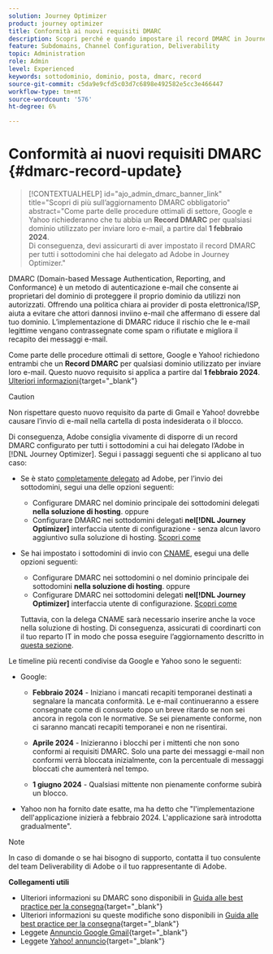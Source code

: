 ```yaml
---
solution: Journey Optimizer
product: journey optimizer
title: Conformità ai nuovi requisiti DMARC
description: Scopri perché e quando impostare il record DMARC in Journey Optimizer
feature: Subdomains, Channel Configuration, Deliverability
topic: Administration
role: Admin
level: Experienced
keywords: sottodominio, dominio, posta, dmarc, record
source-git-commit: c5da9e9cfd5c03d7c6898e492582e5cc3e466447
workflow-type: tm+mt
source-wordcount: '576'
ht-degree: 6%

---
```


# Conformità ai nuovi requisiti DMARC {#dmarc-record-update}

>[!CONTEXTUALHELP]
>id="ajo_admin_dmarc_banner_link"
>title="Scopri di più sull’aggiornamento DMARC obbligatorio"
>abstract="Come parte delle procedure ottimali di settore, Google e Yahoo richiederanno che tu abbia un **Record DMARC** per qualsiasi dominio utilizzato per inviare loro e-mail, a partire dal **1 febbraio 2024**.<br>Di conseguenza, devi assicurarti di aver impostato il record DMARC per tutti i sottodomini che hai delegato ad Adobe in Journey Optimizer."

DMARC (Domain-based Message Authentication, Reporting, and Conformance) è un metodo di autenticazione e-mail che consente ai proprietari del dominio di proteggere il proprio dominio da utilizzi non autorizzati. Offrendo una politica chiara ai provider di posta elettronica/ISP, aiuta a evitare che attori dannosi inviino e-mail che affermano di essere dal tuo dominio. L’implementazione di DMARC riduce il rischio che le e-mail legittime vengano contrassegnate come spam o rifiutate e migliora il recapito dei messaggi e-mail.


Come parte delle procedure ottimali di settore, Google e Yahoo! richiedono entrambi che un **Record DMARC** per qualsiasi dominio utilizzato per inviare loro e-mail. Questo nuovo requisito si applica a partire dal **1 febbraio 2024**. [Ulteriori informazioni](https://experienceleague.adobe.com/docs/deliverability-learn/deliverability-best-practice-guide/additional-resources/guidance-around-changes-to-google-and-yahoo.html#dmarc){target="_blank"}

>[!CAUTION]
>
>Non rispettare questo nuovo requisito da parte di Gmail e Yahoo! dovrebbe causare l’invio di e-mail nella cartella di posta indesiderata o il blocco.

Di conseguenza, Adobe consiglia vivamente di disporre di un record DMARC configurato per tutti i sottodomini a cui hai delegato l’Adobe in [!DNL Journey Optimizer]. Segui i passaggi seguenti che si applicano al tuo caso:

* Se è stato [completamente delegato](delegate-subdomain.md#full-subdomain-delegation) ad Adobe, per l’invio dei sottodomini, segui una delle opzioni seguenti:

   * Configurare DMARC nel dominio principale dei sottodomini delegati **nella soluzione di hosting**.
oppure
   * Configurare DMARC nei sottodomini delegati **nel[!DNL Journey Optimizer]** interfaccia utente di configurazione - senza alcun lavoro aggiuntivo sulla soluzione di hosting. [Scopri come](dmarc-record.md#implement-dmarc)

* Se hai impostato i sottodomini di invio con [CNAME](delegate-subdomain.md#cname-subdomain-delegation), esegui una delle opzioni seguenti:

   * Configurare DMARC nei sottodomini o nel dominio principale dei sottodomini **nella soluzione di hosting**.
oppure
   * Configurare DMARC nei sottodomini delegati **nel[!DNL Journey Optimizer]** interfaccia utente di configurazione. [Scopri come](dmarc-record.md#implement-dmarc)

  Tuttavia, con la delega CNAME sarà necessario inserire anche la voce nella soluzione di hosting. Di conseguenza, assicurati di coordinarti con il tuo reparto IT in modo che possa eseguire l’aggiornamento descritto in [questa sezione](dmarc-record.md#implement-dmarc).


Le timeline più recenti condivise da Google e Yahoo sono le seguenti:

* Google:

   * **Febbraio 2024** - Iniziano i mancati recapiti temporanei destinati a segnalare la mancata conformità. Le e-mail continueranno a essere consegnate come di consueto dopo un breve ritardo se non sei ancora in regola con le normative. Se sei pienamente conforme, non ci saranno mancati recapiti temporanei e non ne risentirai.

   * **Aprile 2024** - Inizieranno i blocchi per i mittenti che non sono conformi ai requisiti DMARC. Solo una parte dei messaggi e-mail non conformi verrà bloccata inizialmente, con la percentuale di messaggi bloccati che aumenterà nel tempo.

   * **1 giugno 2024** - Qualsiasi mittente non pienamente conforme subirà un blocco.

* Yahoo non ha fornito date esatte, ma ha detto che &quot;l&#39;implementazione dell&#39;applicazione inizierà a febbraio 2024. L&#39;applicazione sarà introdotta gradualmente&quot;.

>[!NOTE]
>
>In caso di domande o se hai bisogno di supporto, contatta il tuo consulente del team Deliverability di Adobe o il tuo rappresentante di Adobe.

**Collegamenti utili**

* Ulteriori informazioni su DMARC sono disponibili in [Guida alle best practice per la consegna](https://experienceleague.adobe.com/docs/deliverability-learn/deliverability-best-practice-guide/additional-resources/technotes/implement-dmarc.html#about){target="_blank"}
* Ulteriori informazioni su queste modifiche sono disponibili in [Guida alle best practice per la consegna](https://experienceleague.adobe.com/docs/deliverability-learn/deliverability-best-practice-guide/additional-resources/guidance-around-changes-to-google-and-yahoo.html){target="_blank"}
* Leggete [Annuncio Google Gmail](https://blog.google/products/gmail/gmail-security-authentication-spam-protection/){target="_blank"}
* Leggete [Yahoo! annuncio](https://blog.postmaster.yahooinc.com/post/730172167494483968/more-secure-less-spam){target="_blank"}
